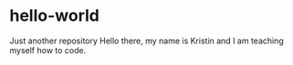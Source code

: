 # hello-world
Just another repository
Hello there, my name is Kristin and I am teaching myself how to code.
